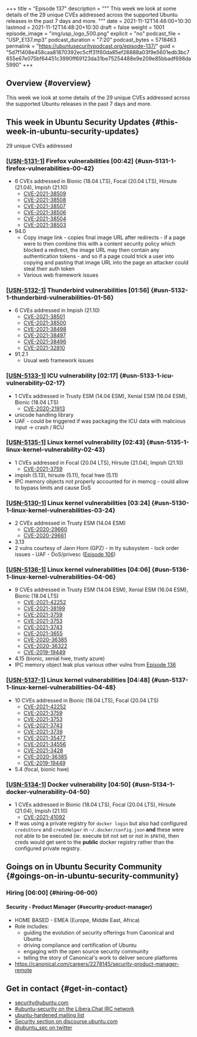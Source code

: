 +++
title = "Episode 137"
description = """
  This week we look at some details of the 29 unique CVEs addressed across
  the supported Ubuntu releases in the past 7 days and more.
  """
date = 2021-11-12T14:48:00+10:30
lastmod = 2021-11-12T14:48:20+10:30
draft = false
weight = 1001
episode_image = "img/usp_logo_500.png"
explicit = "no"
podcast_file = "USP_E137.mp3"
podcast_duration = "7:20"
podcast_bytes = 5718463
permalink = "https://ubuntusecuritypodcast.org/episode-137/"
guid = "5d7f1408e458caa81870392ec5cff31f60da85ef26888a03f9e5601edb3bc7655e67e075bf64451c3990ff69123da31be75254488e9e209e85bbadf698da5990"
+++

## Overview {#overview}

This week we look at some details of the 29 unique CVEs addressed across
the supported Ubuntu releases in the past 7 days and more.


## This week in Ubuntu Security Updates {#this-week-in-ubuntu-security-updates}

29 unique CVEs addressed


### [[USN-5131-1](https://ubuntu.com/security/notices/USN-5131-1)] Firefox vulnerabilities [00:42] {#usn-5131-1-firefox-vulnerabilities-00-42}

-   6 CVEs addressed in Bionic (18.04 LTS), Focal (20.04 LTS), Hirsute (21.04), Impish (21.10)
    -   [CVE-2021-38509](https://ubuntu.com/security/CVE-2021-38509)
    -   [CVE-2021-38508](https://ubuntu.com/security/CVE-2021-38508)
    -   [CVE-2021-38507](https://ubuntu.com/security/CVE-2021-38507)
    -   [CVE-2021-38506](https://ubuntu.com/security/CVE-2021-38506)
    -   [CVE-2021-38504](https://ubuntu.com/security/CVE-2021-38504)
    -   [CVE-2021-38503](https://ubuntu.com/security/CVE-2021-38503)
-   94.0
    -   Copy image link - copies final image URL after redirects - if a page
        were to then combine this with a content security policy which blocked
        a redirect, the image URL may then contain any authentication tokens -
        and so if a page could trick a user into copying and pasting that image
        URL into the page an attacker could steal their auth token
    -   Various web framework issues


### [[USN-5132-1](https://ubuntu.com/security/notices/USN-5132-1)] Thunderbird vulnerabilities [01:56] {#usn-5132-1-thunderbird-vulnerabilities-01-56}

-   6 CVEs addressed in Impish (21.10)
    -   [CVE-2021-38501](https://ubuntu.com/security/CVE-2021-38501)
    -   [CVE-2021-38500](https://ubuntu.com/security/CVE-2021-38500)
    -   [CVE-2021-38498](https://ubuntu.com/security/CVE-2021-38498)
    -   [CVE-2021-38497](https://ubuntu.com/security/CVE-2021-38497)
    -   [CVE-2021-38496](https://ubuntu.com/security/CVE-2021-38496)
    -   [CVE-2021-32810](https://ubuntu.com/security/CVE-2021-32810)
-   91.2.1
    -   Usual web framework issues


### [[USN-5133-1](https://ubuntu.com/security/notices/USN-5133-1)] ICU vulnerability [02:17] {#usn-5133-1-icu-vulnerability-02-17}

-   1 CVEs addressed in Trusty ESM (14.04 ESM), Xenial ESM (16.04 ESM), Bionic (18.04 LTS)
    -   [CVE-2020-21913](https://ubuntu.com/security/CVE-2020-21913)
-   unicode handling library
-   UAF - could be triggered if was packaging the ICU data with malicious
    input -> crash / RCU


### [[USN-5135-1](https://ubuntu.com/security/notices/USN-5135-1)] Linux kernel vulnerability [02:43] {#usn-5135-1-linux-kernel-vulnerability-02-43}

-   1 CVEs addressed in Focal (20.04 LTS), Hirsute (21.04), Impish (21.10)
    -   [CVE-2021-3759](https://ubuntu.com/security/CVE-2021-3759)
-   impish (5.13), hirsute (5.11), focal hwe (5.11)
-   IPC memory objects not properly accounted for in memcg - could allow to
    bypass limits and cause DoS


### [[USN-5130-1](https://ubuntu.com/security/notices/USN-5130-1)] Linux kernel vulnerabilities [03:24] {#usn-5130-1-linux-kernel-vulnerabilities-03-24}

-   2 CVEs addressed in Trusty ESM (14.04 ESM)
    -   [CVE-2020-29660](https://ubuntu.com/security/CVE-2020-29660)
    -   [CVE-2020-29661](https://ubuntu.com/security/CVE-2020-29661)
-   3.13
-   2 vulns courtesy of Jann Horn (GPZ) - in tty subsystem - lock order
    issues - UAF - DoS/privesc ([Episode 106](https://ubuntusecuritypodcast.org/episode-106/))


### [[USN-5136-1](https://ubuntu.com/security/notices/USN-5136-1)] Linux kernel vulnerabilities [04:06] {#usn-5136-1-linux-kernel-vulnerabilities-04-06}

-   9 CVEs addressed in Trusty ESM (14.04 ESM), Xenial ESM (16.04 ESM), Bionic (18.04 LTS)
    -   [CVE-2021-42252](https://ubuntu.com/security/CVE-2021-42252)
    -   [CVE-2021-38199](https://ubuntu.com/security/CVE-2021-38199)
    -   [CVE-2021-3759](https://ubuntu.com/security/CVE-2021-3759)
    -   [CVE-2021-3753](https://ubuntu.com/security/CVE-2021-3753)
    -   [CVE-2021-3743](https://ubuntu.com/security/CVE-2021-3743)
    -   [CVE-2021-3655](https://ubuntu.com/security/CVE-2021-3655)
    -   [CVE-2020-36385](https://ubuntu.com/security/CVE-2020-36385)
    -   [CVE-2020-36322](https://ubuntu.com/security/CVE-2020-36322)
    -   [CVE-2019-19449](https://ubuntu.com/security/CVE-2019-19449)
-   4.15 (bionic, xenial hwe, trusty azure)
-   IPC memory object leak plus various other vulns from [Episode 136](https://ubuntusecuritypodcast.org/episode-136/)


### [[USN-5137-1](https://ubuntu.com/security/notices/USN-5137-1)] Linux kernel vulnerabilities [04:48] {#usn-5137-1-linux-kernel-vulnerabilities-04-48}

-   10 CVEs addressed in Bionic (18.04 LTS), Focal (20.04 LTS)
    -   [CVE-2021-42252](https://ubuntu.com/security/CVE-2021-42252)
    -   [CVE-2021-3759](https://ubuntu.com/security/CVE-2021-3759)
    -   [CVE-2021-3753](https://ubuntu.com/security/CVE-2021-3753)
    -   [CVE-2021-3743](https://ubuntu.com/security/CVE-2021-3743)
    -   [CVE-2021-3739](https://ubuntu.com/security/CVE-2021-3739)
    -   [CVE-2021-35477](https://ubuntu.com/security/CVE-2021-35477)
    -   [CVE-2021-34556](https://ubuntu.com/security/CVE-2021-34556)
    -   [CVE-2021-3428](https://ubuntu.com/security/CVE-2021-3428)
    -   [CVE-2020-36385](https://ubuntu.com/security/CVE-2020-36385)
    -   [CVE-2019-19449](https://ubuntu.com/security/CVE-2019-19449)
-   5.4 (focal, bionic hwe)


### [[USN-5134-1](https://ubuntu.com/security/notices/USN-5134-1)] Docker vulnerability [04:50] {#usn-5134-1-docker-vulnerability-04-50}

-   1 CVEs addressed in Bionic (18.04 LTS), Focal (20.04 LTS), Hirsute (21.04), Impish (21.10)
    -   [CVE-2021-41092](https://ubuntu.com/security/CVE-2021-41092)
-   If was using a private registry for `docker login` but also had configured
    `credsStore` and `credsHelper` in `~/.docker/config.json` **and** these were not
    able to be executed (ie. execute bit not set or not in `$PATH`), then creds
    would get sent to the **public** docker registry rather than the configured
    private registry.


## Goings on in Ubuntu Security Community {#goings-on-in-ubuntu-security-community}


### Hiring [06:00] {#hiring-06-00}


#### Security - Product Manager {#security-product-manager}

-   HOME BASED - EMEA (Europe, Middle East, Africa)
-   Role includes:
    -   guiding the evolution of security offerings from Canonical and Ubuntu
    -   driving compliance and certification of Ubuntu
    -   engaging with the open source security community
    -   telling the story of Canonical's work to deliver secure platforms
-   <https://canonical.com/careers/2278145/security-product-manager-remote>


## Get in contact {#get-in-contact}

-   [security@ubuntu.com](mailto:security@ubuntu.com)
-   [#ubuntu-security on the Libera.Chat IRC network](https://libera.chat)
-   [ubuntu-hardened mailing list](https://lists.ubuntu.com/mailman/listinfo/ubuntu-hardened)
-   [Security section on discourse.ubuntu.com](https://discourse.ubuntu.com/c/security)
-   [@ubuntu\_sec on twitter](https://twitter.com/ubuntu%5Fsec)

